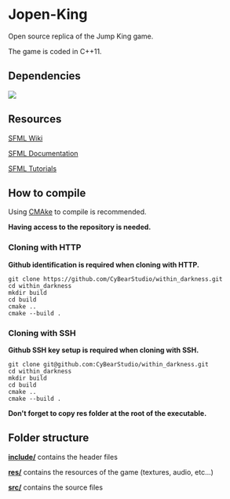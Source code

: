 # Jopen-King
Open source replica of the Jump King game.

The game is coded in C++11.

## Dependencies

[<img src="https://www.sfml-dev.org/images/logo.png">](https://www.sfml-dev.org/index.php)

## Resources

[SFML Wiki](https://github.com/SFML/SFML/wiki)

[SFML Documentation](https://www.sfml-dev.org/documentation/2.5.1/)

[SFML Tutorials](https://www.sfml-dev.org/tutorials/2.5/)

## How to compile

Using [CMAke](https://cmake.org "cmake.org") to compile is recommended.

**Having access to the repository is needed.**

### Cloning with HTTP

**Github identification is required when cloning with HTTP.**

```
git clone https://github.com/CyBearStudio/within_darkness.git
cd within_darkness
mkdir build
cd build
cmake ..
cmake --build .
```

### Cloning with SSH

**Github SSH key setup is required when cloning with SSH.**

```
git clone git@github.com:CyBearStudio/within_darkness.git
cd within_darkness
mkdir build
cd build
cmake ..
cmake --build .
```

**Don't forget to copy res folder at the root of the executable.**

## Folder structure


[__include/__](include/) contains the header files

[__res/__](res/) contains the resources of the game (textures, audio, etc...)

[__src/__](src/) contains the source files
